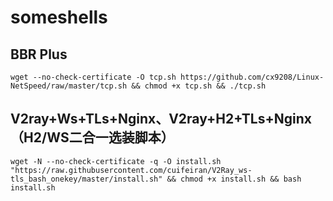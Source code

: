 # someshells

## BBR Plus

```
wget --no-check-certificate -O tcp.sh https://github.com/cx9208/Linux-NetSpeed/raw/master/tcp.sh && chmod +x tcp.sh && ./tcp.sh
```

## V2ray+Ws+TLs+Nginx、V2ray+H2+TLs+Nginx（H2/WS二合一选装脚本）
```
wget -N --no-check-certificate -q -O install.sh "https://raw.githubusercontent.com/cuifeiran/V2Ray_ws-tls_bash_onekey/master/install.sh" && chmod +x install.sh && bash install.sh
```
